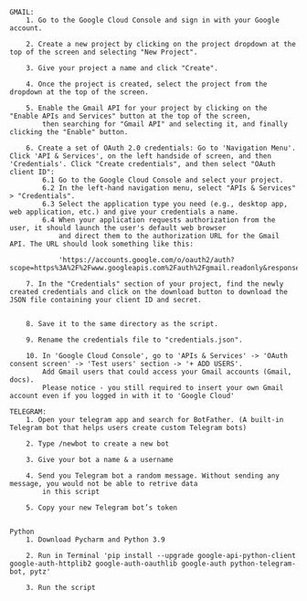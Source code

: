     GMAIL:
        1. Go to the Google Cloud Console and sign in with your Google account.
    
        2. Create a new project by clicking on the project dropdown at the top of the screen and selecting "New Project".
    
        3. Give your project a name and click "Create".
    
        4. Once the project is created, select the project from the dropdown at the top of the screen.
    
        5. Enable the Gmail API for your project by clicking on the "Enable APIs and Services" button at the top of the screen,
            then searching for "Gmail API" and selecting it, and finally clicking the "Enable" button.
    
        6. Create a set of OAuth 2.0 credentials: Go to 'Navigation Menu'. Click 'API & Services', on the left handside of screen, and then 'Credentials'. Click "Create credentials", and then select "OAuth client ID":
            6.1 Go to the Google Cloud Console and select your project.
            6.2 In the left-hand navigation menu, select "APIs & Services" > "Credentials".
            6.3 Select the application type you need (e.g., desktop app, web application, etc.) and give your credentials a name.
            6.4 When your application requests authorization from the user, it should launch the user's default web browser 
                and direct them to the authorization URL for the Gmail API. The URL should look something like this:
                
                'https://accounts.google.com/o/oauth2/auth?scope=https%3A%2F%2Fwww.googleapis.com%2Fauth%2Fgmail.readonly&response_type=code&client_id=YOUR_CLIENT_ID&redirect_uri=urn:ietf:wg:oauth:2.0:oob'
    
        7. In the "Credentials" section of your project, find the newly created credentials and click on the download button to download the JSON file containing your client ID and secret.
    
    
        8. Save it to the same directory as the script.
    
        9. Rename the credentials file to "credentials.json".
    
        10. In 'Google Cloud Console', go to 'APIs & Services' -> 'OAuth consent screen' -> 'Test users' section -> '+ ADD USERS'. 
            Add Gmail users that could access your Gmail accounts (Gmail, docs).
            Please notice - you still required to insert your own Gmail account even if you logged in with it to 'Google Cloud'
    
    TELEGRAM:
        1. Open your telegram app and search for BotFather. (A built-in Telegram bot that helps users create custom Telegram bots)
        
        2. Type /newbot to create a new bot

        3. Give your bot a name & a username

        4. Send you Telegram bot a random message. Without sending any message, you would not be able to retrive data
            in this script

        5. Copy your new Telegram bot’s token

        
    Python
        1. Download Pycharm and Python 3.9

        2. Run in Terminal 'pip install --upgrade google-api-python-client google-auth-httplib2 google-auth-oauthlib google-auth python-telegram-bot, pytz'
    
        3. Run the script